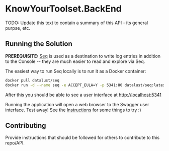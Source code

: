 # KnowYourToolset.BackEnd

TODO: Update this text to contain a summary of this API - its general purpse, etc.

## Running the Solution

**PREREQUISITE:** [Seq](https://datalust.co/seq) is used as a destination to write log entries in addition to the Console -- they are much easier to read and explore via Seq.

The easiest way to run Seq locally is to run it as a Docker container:

```bash
docker pull datalust/seq
docker run -d --name seq -e ACCEPT_EULA=Y -p 5341:80 datalust/seq:latest
```

After this you should be able to see a user interface at [http://localhost:5341](http://localhost:5341)

Running the application will open a web browser to the Swagger user interface. Test away! See the [Instructions](Instructions.md#things-to-try) for some things to try :)

## Contributing

Provide instructions that should be followed for others to contribute to this repo/API.
